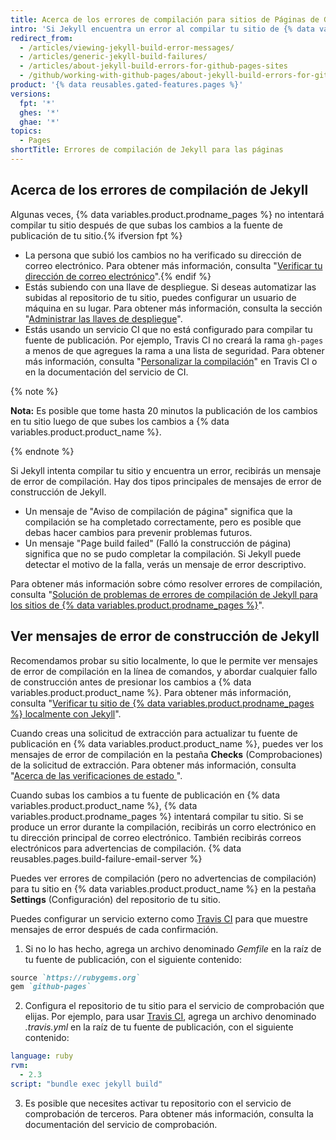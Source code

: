 ```yaml
---
title: Acerca de los errores de compilación para sitios de Páginas de GitHub
intro: 'Si Jekyll encuentra un error al compilar tu sitio de {% data variables.product.prodname_pages %} localmente o en {% data variables.product.product_name %}, recibirás un mensaje de error con más información.'
redirect_from:
  - /articles/viewing-jekyll-build-error-messages/
  - /articles/generic-jekyll-build-failures/
  - /articles/about-jekyll-build-errors-for-github-pages-sites
  - /github/working-with-github-pages/about-jekyll-build-errors-for-github-pages-sites
product: '{% data reusables.gated-features.pages %}'
versions:
  fpt: '*'
  ghes: '*'
  ghae: '*'
topics:
  - Pages
shortTitle: Errores de compilación de Jekyll para las páginas
---
```


## Acerca de los errores de compilación de Jekyll

Algunas veces, {% data variables.product.prodname_pages %} no intentará compilar tu sitio después de que subas los cambios a la fuente de publicación de tu sitio.{% ifversion fpt %}
- La persona que subió los cambios no ha verificado su dirección de correo electrónico. Para obtener más información, consulta "[Verificar tu dirección de correo electrónico](/articles/verifying-your-email-address)".{% endif %}
- Estás subiendo con una llave de despliegue. Si deseas automatizar las subidas al repositorio de tu sitio, puedes configurar un usuario de máquina en su lugar. Para obtener más información, consulta la sección "[Administrar las llaves de despliegue](/developers/overview/managing-deploy-keys#machine-users)".
- Estás usando un servicio CI que no está configurado para compilar tu fuente de publicación. Por ejemplo, Travis CI no creará la rama `gh-pages` a menos de que agregues la rama a una lista de seguridad. Para obtener más información, consulta "[Personalizar la compilación](https://docs.travis-ci.com/user/customizing-the-build/#safelisting-or-blocklisting-branches)" en Travis CI o en la documentación del servicio de CI.

{% note %}

**Nota:** Es posible que tome hasta 20 minutos la publicación de los cambios en tu sitio luego de que subes los cambios a {% data variables.product.product_name %}.

{% endnote %}

Si Jekyll intenta compilar tu sitio y encuentra un error, recibirás un mensaje de error de compilación. Hay dos tipos principales de mensajes de error de construcción de Jekyll.
- Un mensaje de "Aviso de compilación de página" significa que la compilación se ha completado correctamente, pero es posible que debas hacer cambios para prevenir problemas futuros.
- Un mensaje "Page build failed" (Falló la construcción de página) significa que no se pudo completar la compilación. Si Jekyll puede detectar el motivo de la falla, verás un mensaje de error descriptivo.

Para obtener más información sobre cómo resolver errores de compilación, consulta "[Solución de problemas de errores de compilación de Jekyll para los sitios de {% data variables.product.prodname_pages %}](/articles/troubleshooting-jekyll-build-errors-for-github-pages-sites)".

## Ver mensajes de error de construcción de Jekyll

Recomendamos probar su sitio localmente, lo que le permite ver mensajes de error de compilación en la línea de comandos, y abordar cualquier fallo de construcción antes de presionar los cambios a {% data variables.product.product_name %}. Para obtener más información, consulta "[Verificar tu sitio de {% data variables.product.prodname_pages %} localmente con Jekyll](/articles/testing-your-github-pages-site-locally-with-jekyll)".

Cuando creas una solicitud de extracción para actualizar tu fuente de publicación en {% data variables.product.product_name %}, puedes ver los mensajes de error de compilación en la pestaña **Checks** (Comprobaciones) de la solicitud de extracción. Para obtener más información, consulta "[Acerca de las verificaciones de estado ](/articles/about-status-checks)".

Cuando subas los cambios a tu fuente de publicación en {% data variables.product.product_name %}, {% data variables.product.prodname_pages %} intentará compilar tu sitio. Si se produce un error durante la compilación, recibirás un corro electrónico en tu dirección principal de correo electrónico. También recibirás correos electrónicos para advertencias de compilación. {% data reusables.pages.build-failure-email-server %}

Puedes ver errores de compilación (pero no advertencias de compilación) para tu sitio en {% data variables.product.product_name %} en la pestaña **Settings** (Configuración) del repositorio de tu sitio.

Puedes configurar un servicio externo como [Travis CI](https://travis-ci.org/) para que muestre mensajes de error después de cada confirmación.

1. Si no lo has hecho, agrega un archivo denominado _Gemfile_ en la raíz de tu fuente de publicación, con el siguiente contenido:
  ```ruby
  source `https://rubygems.org`
  gem `github-pages`
  ```

2. Configura el repositorio de tu sitio para el servicio de comprobación que elijas. Por ejemplo, para usar [Travis CI](https://travis-ci.org/), agrega un archivo denominado _.travis.yml_ en la raíz de tu fuente de publicación, con el siguiente contenido:
  ```yaml
  language: ruby
  rvm:
    - 2.3
  script: "bundle exec jekyll build"
  ```
3. Es posible que necesites activar tu repositorio con el servicio de comprobación de terceros. Para obtener más información, consulta la documentación del servicio de comprobación.
